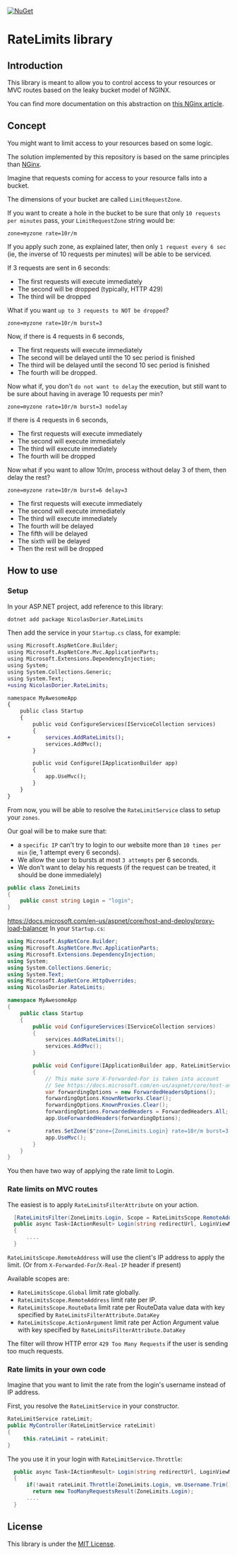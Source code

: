 [![NuGet](https://img.shields.io/nuget/v/NicolasDorier.RateLimits.svg)](https://www.nuget.org/packages/NicolasDorier.RateLimits)

# RateLimits library

## Introduction

This library is meant to allow you to control access to your resources or MVC routes based on the leaky bucket model of NGINX.

You can find more documentation on this abstraction on [this NGinx article](https://www.nginx.com/blog/rate-limiting-nginx/).

## Concept

You might want to limit access to your resources based on some logic.

The solution implemented by this repository is based on the same principles than [NGinx](https://www.nginx.com/blog/rate-limiting-nginx/).

Imagine that requests coming for access to your resource falls into a bucket.

The dimensions of your bucket are called `LimitRequestZone`.

If you want to create a hole in the bucket to be sure that only `10 requests per minutes` pass, your `LimitRequestZone` string would be:

```
zone=myzone rate=10r/m
```

If you apply such zone, as explained later, then only `1 request every 6 sec` (ie, the inverse of 10 requests per minutes) will be able to be serviced.

If 3 requests are sent in 6 seconds:

* The first requests will execute immediately
* The second will be dropped (typically, HTTP 429)
* The third will be dropped

What if you want `up to 3 requests to NOT be dropped`?

```
zone=myzone rate=10r/m burst=3
```

Now, if there is 4 requests in 6 seconds, 

* The first requests will execute immediately
* The second will be delayed until the 10 sec period is finished
* The third will be delayed until the second 10 sec period is finished
* The fourth will be dropped.

Now what if, you don't `do not want to delay` the execution, but still want to be sure about having in average 10 requests per min?

```
zone=myzone rate=10r/m burst=3 nodelay
```

If there is 4 requests in 6 seconds, 

* The first requests will execute immediately
* The second will execute immediately
* The third will execute immediately
* The fourth will be dropped

Now what if you want to allow 10r/m, process without delay 3 of them, then delay the rest?

```
zone=myzone rate=10r/m burst=6 delay=3
```

* The first requests will execute immediately
* The second will execute immediately
* The third will execute immediately
* The fourth will be delayed
* The fifth will be delayed
* The sixth will be delayed
* Then the rest will be dropped

## How to use

### Setup

In your ASP.NET project, add reference to this library:

```bash
dotnet add package NicolasDorier.RateLimits
```

Then add the service in your `Startup.cs` class, for example:

```diff
using Microsoft.AspNetCore.Builder;
using Microsoft.AspNetCore.Mvc.ApplicationParts;
using Microsoft.Extensions.DependencyInjection;
using System;
using System.Collections.Generic;
using System.Text;
+using NicolasDorier.RateLimits;

namespace MyAwesomeApp
{
    public class Startup
    {
        public void ConfigureServices(IServiceCollection services)
        {
+           services.AddRateLimits();
            services.AddMvc();
        }

        public void Configure(IApplicationBuilder app)
        {
            app.UseMvc();
        }
    }
}
```

From now, you will be able to resolve the `RateLimitService` class to setup your `zones`.

Our goal will be to make sure that:
* a `specific IP` can't try to login to our website more than `10 times per min` (ie, 1 attempt every 6 seconds).
* We allow the user to bursts at most `3 attempts` per 6 seconds.
* We don't want to delay his requests (if the request can be treated, it should be done immedialely)

```csharp
public class ZoneLimits
{
    public const string Login = "login";
}
```
https://docs.microsoft.com/en-us/aspnet/core/host-and-deploy/proxy-load-balancer
In your `Startup.cs`:

```csharp
using Microsoft.AspNetCore.Builder;
using Microsoft.AspNetCore.Mvc.ApplicationParts;
using Microsoft.Extensions.DependencyInjection;
using System;
using System.Collections.Generic;
using System.Text;
using Microsoft.AspNetCore.HttpOverrides;
using NicolasDorier.RateLimits;

namespace MyAwesomeApp
{
    public class Startup
    {
        public void ConfigureServices(IServiceCollection services)
        {
            services.AddRateLimits();
            services.AddMvc();
        }

        public void Configure(IApplicationBuilder app, RateLimitService rates)
        {
            // This make sure X-Forwarded-For is taken into account
            // See https://docs.microsoft.com/en-us/aspnet/core/host-and-deploy/proxy-load-balancer
            var forwardingOptions = new ForwardedHeadersOptions();
            forwardingOptions.KnownNetworks.Clear();
            forwardingOptions.KnownProxies.Clear();
            forwardingOptions.ForwardedHeaders = ForwardedHeaders.All;
            app.UseForwardedHeaders(forwardingOptions);

+           rates.SetZone($"zone={ZoneLimits.Login} rate=10r/m burst=3 nodelay");
            app.UseMvc();
        }
    }
}
```

You then have two way of applying the rate limit to Login.

### Rate limits on MVC routes

The easiest is to apply `RateLimitsFilterAttribute` on your action.

```csharp
  [RateLimitsFilter(ZoneLimits.Login, Scope = RateLimitsScope.RemoteAddress)]
  public async Task<IActionResult> Login(string redirectUrl, LoginViewModel vm) 
  {
      ....
  }
```

`RateLimitsScope.RemoteAddress` will use the client's IP address to apply the limit. (Or from `X-Forwarded-For`/`X-Real-IP` header if present)

Available  scopes are:

* `RateLimitsScope.Global` limit rate globally.
* `RateLimitsScope.RemoteAddress` limit rate per IP.
* `RateLimitsScope.RouteData` limit rate per RouteData value data with key specified by `RateLimitsFilterAttribute.DataKey`
* `RateLimitsScope.ActionArgument` limit rate per Action Argument value with key specified by `RateLimitsFilterAttribute.DataKey`

The filter will throw HTTP error `429 Too Many Requests` if the user is sending too much requests.

### Rate limits in your own code

Imagine that you want to limit the rate from the login's username instead of IP address.

First, you resolve the `RateLimitService` in your constructor.
```csharp
RateLimitService rateLimit;
public MyController(RateLimitService rateLimit)
{
     this.rateLimit = rateLimit;
}
```
The you use it in your login with `RateLimitService.Throttle`:

```csharp
  public async Task<IActionResult> Login(string redirectUrl, LoginViewModel vm) 
  {
      if(!await rateLimit.Throttle(ZoneLimits.Login, vm.Username.Trim()))
        return new TooManyRequestsResult(ZoneLimits.Login);
      ....
  }
```

## License

This library is under the [MIT License](LICENSE).
